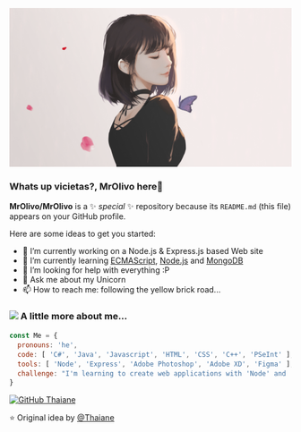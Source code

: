 ![Imagen](wKRBQKa-min.png)

### Whats up vicietas?, MrOlivo here👋

**MrOlivo/MrOlivo** is a ✨ _special_ ✨ repository because its `README.md` (this file) appears on your GitHub profile.

Here are some ideas to get you started:

- 🔭 I’m currently working on a Node.js & Express.js based Web site
- 🌱 I’m currently learning [ECMAScript](www.google.com), [Node.js](https://nodejs.org/) and [MongoDB](https://www.mongodb.com/es)
- 🤔 I’m looking for help with everything :P
- 💬 Ask me about my Unicorn
- 📫 How to reach me: following the yellow brick road...


### <img src="https://media.giphy.com/media/VgCDAzcKvsR6OM0uWg/giphy.gif" width="50"> A little more about me...

```javascript
const Me = {
  pronouns: 'he',
  code: [ 'C#', 'Java', 'Javascript', 'HTML', 'CSS', 'C++', 'PSeInt' ],
  tools: [ 'Node', 'Express', 'Adobe Photoshop', 'Adobe XD', 'Figma' ],
  challenge: "I'm learning to create web applications with 'Node' and 'Express"
}
```
[![GitHub Thaiane](https://img.shields.io/github/followers/MrOlivo?label=followers&style=for-the-badge&logo=github)](https://github.com/MrOlivo)

⭐️ Original idea by [@Thaiane](https://github.com/Thaiane)
